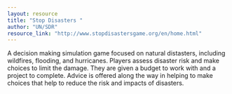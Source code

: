 ```yaml
---
layout: resource
title: "Stop Disasters "
author: "UN/SDR"
resource_link: "http://www.stopdisastersgame.org/en/home.html"
---
```


A decision making simulation game focused on natural distasters, including wildfires, flooding, and hurricanes. Players assess disaster risk and make choices to limit the damage.  They are given a budget to work with and a project to complete.  Advice is offered along the way in helping to make choices that help to reduce the risk and impacts of disasters.
